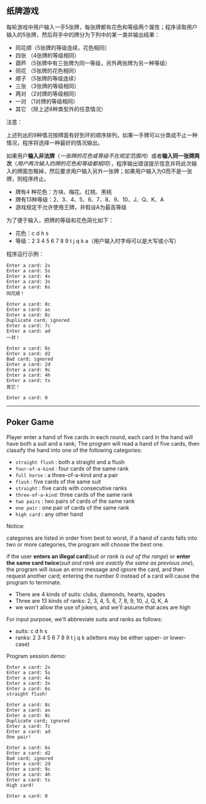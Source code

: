 ## 纸牌游戏

每轮游戏中用户输入一手5张牌，每张牌都有花色和等级两个属性；程序读取用户输入的5张牌，然后将手中的牌分为下列中的某一类并输出结果：

* 同花顺（5张牌的等级连续，花色相同）
* 四张  （4张牌的等级相同）
* 葫芦  （5张牌中有三张牌为同一等级，另外两张牌为另一种等级）
* 同花  （5张牌的花色相同）
* 顺子  （5张牌的等级连续）
* 三张  （3张牌的等级相同）
* 两对  （2对牌的等级相同）
* 一对  （1对牌的等级相同）
* 其它  （除上述8种类型外的任意情况）

注意：

上述列出的9种情况按牌面有好到坏的顺序排列，如果一手牌可以分类成不止一种情况，程序将选择一种最好的情况输出。

如果用户**输入非法牌**（*一张牌的花色或等级不在规定范围内*）或者**输入同一张牌两次**（*用户两次输入的牌的花色和等级都相同*），程序输出错误提示信息并将此次输入的牌面忽略掉，然后要求用户输入另外一张牌；如果用户输入为0而不是一张牌，则程序终止。

* 牌有4 种花色：方块、梅花、红桃、黑桃
* 牌有13种等级：2、3、4、5、6、7、8、9、10、J、Q、K、A
* 游戏规定不允许使用王牌，并假设A为最高等级

为了便于输入，把牌的等级和花色简化如下：

* 花色：c d h s
* 等级：2 3 4 5 6 7 8 9 t j q k a（用户输入时字母可以是大写或小写）


程序运行示例：

```
Enter a card: 2s
Enter a card: 5s
Enter a card: 4s
Enter a card: 3s
Enter a card: 6s
同花顺！

Enter a card: 8c
Enter a card: as
Enter a card: 8c
Duplicate card; ignored
Enter a card: 7c
Enter a card: ad
一对！

Enter a card: 6s
Enter a card: d2
Bad card; ignored
Enter a card: 2d
Enter a card: 9c
Enter a card: 4h
Enter a card: ts
其它！

Enter a card: 0
```

***

## Poker Game

Player enter a hand of five cards in each round, each card in the hand will have both a suit and a rank; The program will read a hand of five cards, then classify the hand into one of the following categories:

* `straight flush` : both a straight and a flush
* `four-of-a-kind` : four cards of the same rank
* `full horse`     : a three-of-a-kind and a pair
* `flush`          : five cards of the same suit
* `straight`       : five cards with consecutive ranks
* `three-of-a-kind`: three cards of the same rank
* `two pairs`      : two pairs of cards of the same rank
* `one pair`       : one pair of cards of the same rank
* `high card`      : any other hand

Notice:

categories are listed in order from best to worst, if a hand of cards falls into two or more categories, the program will choose the best one.

if the user **enters an illegal card**(*suit or rank is out of the range*) or **enter the same card twice**(*suit and rank are exactly the same as previous one*), the program will issue an error message and ignore the card, and then request another card; entering the number 0 instead of a card will cause the program to terminate.

* There are 4  kinds of suits: clubs, diamonds, hearts, spades
* Three are 13 kinds of ranks: 2, 3, 4, 5, 6, 7, 8, 9, 10, J, Q, K, A
* we won't allow the use of jokers, and we'll assume that aces are high

For input purpose, we'll abbreviate suits and ranks as follows:

* suits: c d h s
* ranks: 2 3 4 5 6 7 8 9 t j q k a(letters may be either upper- or lower-case)

Program session demo:

```
Enter a card: 2s
Enter a card: 5s
Enter a card: 4s
Enter a card: 3s
Enter a card: 6s
straight flush!

Enter a card: 8c
Enter a card: as
Enter a card: 8c
Duplicate card; ignored
Enter a card: 7c
Enter a card: ad
One pair!

Enter a card: 6s
Enter a card: d2
Bad card; ignored
Enter a card: 2d
Enter a card: 9c
Enter a card: 4h
Enter a card: ts
High card!

Enter a card: 0
```

